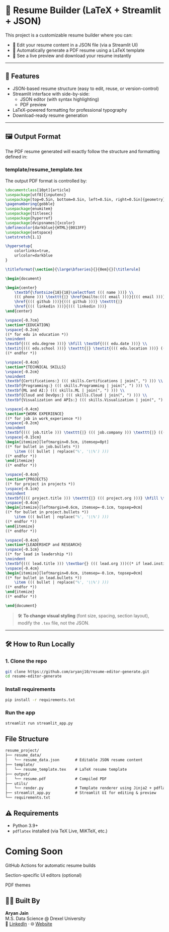 # 🧠 Resume Builder (LaTeX + Streamlit + JSON)

This project is a customizable resume builder where you can:

- 📝 Edit your resume content in a JSON file (via a Streamlit UI)
- 📄 Automatically generate a PDF resume using a LaTeX template
- 🔁 See a live preview and download your resume instantly

---

## 🚀 Features

- JSON-based resume structure (easy to edit, reuse, or version-control)
- Streamlit interface with side-by-side:
  - JSON editor (with syntax highlighting)
  - PDF preview
- LaTeX-powered formatting for professional typography
- Download-ready resume generation

---

## 🖼 Output Format

The PDF resume generated will exactly follow the structure and formatting defined in:


### template/resume_template.tex
The output PDF format is controlled by:

```latex
\documentclass[10pt]{article}
\usepackage[utf8]{inputenc}
\usepackage[top=0.5in, bottom=0.5in, left=0.5in, right=0.5in]{geometry}
\pagenumbering{gobble}
\usepackage{enumitem}
\usepackage{titlesec}
\usepackage{hyperref}
\usepackage[dvipsnames]{xcolor}
\definecolor{darkblue}{HTML}{0013FF}
\usepackage{setspace}
\setstretch{1.1} 

\hypersetup{
    colorlinks=true,
    urlcolor=darkblue
}

\titleformat{\section}{\large\bfseries}{}{0em}{}[\titlerule]

\begin{document}

\begin{center}
    \textbf{\fontsize{18}{18}\selectfont ((( name )))} \\
    ((( phone ))) \texttt{|} \href{mailto:((( email )))}{((( email )))} \texttt{|}
    \href{((( github )))}{((( github )))} \texttt{|}  
    \href{((( linkedin )))}{((( linkedin )))}
\end{center}

\vspace{-0.7cm}
\section*{EDUCATION} 
\vspace{-0.2cm} 
((* for edu in education *))
\noindent 
\textbf{((( edu.degree )))} \hfill \textbf{((( edu.date )))} \\
\textit{((( edu.school )))} \texttt{|} \textit{((( edu.location )))} ((* if edu.gpa *))\hfill GPA: ((( edu.gpa )))((* endif *))
((* endfor *))

\vspace{-0.4cm} 
\section*{TECHNICAL SKILLS} 
\vspace{-0.2cm}
\noindent
\textbf{Certifications:} ((( skills.Certifications | join(", ") ))) \\
\textbf{Programming:} ((( skills.Programming | join(", ") ))) \\
\textbf{ML and AI:} ((( skills.ML | join(", ") ))) \\
\textbf{Cloud and DevOps:} ((( skills.Cloud | join(", ") ))) \\
\textbf{Visualization and APIs:} ((( skills.Visualization | join(", ") )))

\vspace{-0.4cm}
\section*{WORK EXPERIENCE}
((* for job in work_experience *))
\vspace{-0.2cm}
\noindent
\textbf{((( job.title ))) \texttt{|} ((( job.company ))) \texttt{|} ((( job.location )))} \hfill \textbf{((( job.duration )))} 
\vspace{-0.15cm}
\begin{itemize}[leftmargin=0.5cm, itemsep=0pt]
((* for bullet in job.bullets *))
    \item ((( bullet | replace('%', '\\%') )))
((* endfor *))
\end{itemize}
((* endfor *))

\vspace{-0.4cm}
\section*{PROJECTS}
((* for project in projects *))
\vspace{-0.1cm}
\noindent
\textbf{((( project.title ))) \texttt{|} ((( project.org )))} \hfill \textbf{((( project.date )))} \\
\vspace{-0.4cm}
\begin{itemize}[leftmargin=0.6cm, itemsep=-0.1cm, topsep=0cm]
((* for bullet in project.bullets *))
    \item ((( bullet | replace('%', '\\%') )))
((* endfor *))
\end{itemize}
((* endfor *))

\vspace{-0.4cm}
\section*{LEADERSHIP and RESEARCH}
\vspace{-0.1cm}
((* for lead in leadership *))
\noindent
\textbf{((( lead.title ))) \textbar{} ((( lead.org )))((* if lead.institution *)) \textbar{} \textbf{((( lead.institution ))) }((* endif *))} \\
\vspace{-0.4cm}
\begin{itemize}[leftmargin=0.6cm, itemsep=-0.1cm, topsep=0cm]
((* for bullet in lead.bullets *))
    \item ((( bullet | replace('%', '\\%') )))
((* endfor *))
\end{itemize}
((* endfor *))

\end{document}
```

> 🛠 **To change visual styling** (font size, spacing, section layout), modify the `.tex` file, not the JSON.

---

## 🛠 How to Run Locally

### 1. Clone the repo
```bash
git clone https://github.com/aryanj10/resume-editor-generate.git
cd resume-editor-generate
```

### Install requirements
```bash
pip install -r requirements.txt
```

### Run the app
```bash
streamlit run streamlit_app.py
```


## File Structure
```protobuf
resume_project/
├── resume_data/
│   └── resume_data.json       # Editable JSON resume content
├── template/
│   └── resume_template.tex    # LaTeX resume template
├── output/
│   └── resume.pdf             # Compiled PDF
├── utils/
│   └── render.py              # Template renderer using Jinja2 + pdflatex
├── streamlit_app.py           # Streamlit UI for editing & preview
└── requirements.txt
```

## ⚠ Requirements
- Python 3.9+
- `pdflatex` installed (via TeX Live, MiKTeX, etc.)

# Coming Soon
GitHub Actions for automatic resume builds

Section-specific UI editors (optional)

PDF themes

## 👨‍💻 Built By
**Aryan Jain**  
M.S. Data Science @ Drexel University  
🔗 [LinkedIn](https://linkedin.com/in/aryanj10) · 🌐 [Website](https://aryanj10.github.io)
